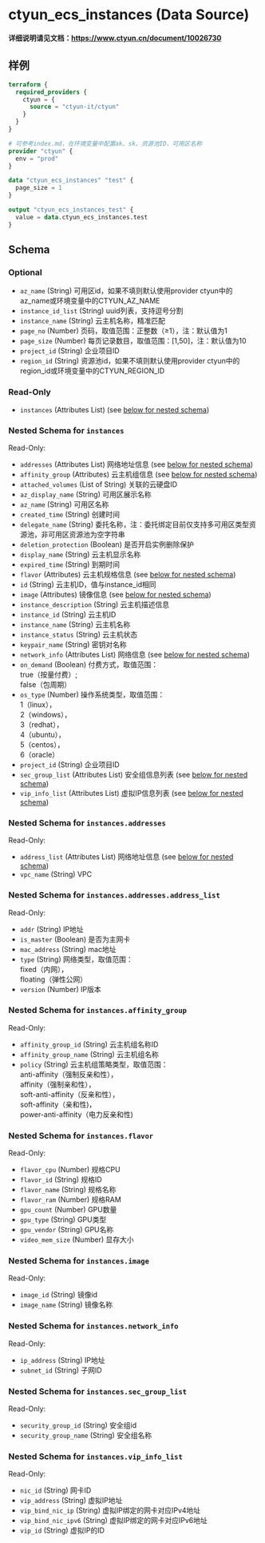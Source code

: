 # ctyun_ecs_instances (Data Source)
**详细说明请见文档：https://www.ctyun.cn/document/10026730**



## 样例

```terraform
terraform {
  required_providers {
    ctyun = {
      source = "ctyun-it/ctyun"
    }
  }
}

# 可参考index.md，在环境变量中配置ak、sk、资源池ID、可用区名称
provider "ctyun" {
  env = "prod"
}

data "ctyun_ecs_instances" "test" {
  page_size = 1
}

output "ctyun_ecs_instances_test" {
  value = data.ctyun_ecs_instances.test
}
```

<!-- schema generated by tfplugindocs -->
## Schema

### Optional

- `az_name` (String) 可用区id，如果不填则默认使用provider ctyun中的az_name或环境变量中的CTYUN_AZ_NAME
- `instance_id_list` (String) uuid列表，支持逗号分割
- `instance_name` (String) 云主机名称，精准匹配
- `page_no` (Number) 页码，取值范围：正整数（≥1），注：默认值为1
- `page_size` (Number) 每页记录数目，取值范围：[1,50]，注：默认值为10
- `project_id` (String) 企业项目ID
- `region_id` (String) 资源池id，如果不填则默认使用provider ctyun中的region_id或环境变量中的CTYUN_REGION_ID

### Read-Only

- `instances` (Attributes List) (see [below for nested schema](#nestedatt--instances))

<a id="nestedatt--instances"></a>
### Nested Schema for `instances`

Read-Only:

- `addresses` (Attributes List) 网络地址信息 (see [below for nested schema](#nestedatt--instances--addresses))
- `affinity_group` (Attributes) 云主机组信息 (see [below for nested schema](#nestedatt--instances--affinity_group))
- `attached_volumes` (List of String) 关联的云硬盘ID
- `az_display_name` (String) 可用区展示名称
- `az_name` (String) 可用区名称
- `created_time` (String) 创建时间
- `delegate_name` (String) 委托名称，注：委托绑定目前仅支持多可用区类型资源池，非可用区资源池为空字符串
- `deletion_protection` (Boolean) 是否开启实例删除保护
- `display_name` (String) 云主机显示名称
- `expired_time` (String) 到期时间
- `flavor` (Attributes) 云主机规格信息 (see [below for nested schema](#nestedatt--instances--flavor))
- `id` (String) 云主机ID，值与instance_id相同
- `image` (Attributes) 镜像信息 (see [below for nested schema](#nestedatt--instances--image))
- `instance_description` (String) 云主机描述信息
- `instance_id` (String) 云主机ID
- `instance_name` (String) 云主机名称
- `instance_status` (String) 云主机状态
- `keypair_name` (String) 密钥对名称
- `network_info` (Attributes List) 网络信息 (see [below for nested schema](#nestedatt--instances--network_info))
- `on_demand` (Boolean) 付费方式，取值范围：<br/>true（按量付费）;<br/>false（包周期）
- `os_type` (Number) 操作系统类型，取值范围：<br/>1（linux），<br/>2（windows），<br/>3（redhat），<br/>4（ubuntu），<br/>5（centos），<br/>6（oracle）
- `project_id` (String) 企业项目ID
- `sec_group_list` (Attributes List) 安全组信息列表 (see [below for nested schema](#nestedatt--instances--sec_group_list))
- `vip_info_list` (Attributes List) 虚拟IP信息列表 (see [below for nested schema](#nestedatt--instances--vip_info_list))

<a id="nestedatt--instances--addresses"></a>
### Nested Schema for `instances.addresses`

Read-Only:

- `address_list` (Attributes List) 网络地址信息 (see [below for nested schema](#nestedatt--instances--addresses--address_list))
- `vpc_name` (String) VPC

<a id="nestedatt--instances--addresses--address_list"></a>
### Nested Schema for `instances.addresses.address_list`

Read-Only:

- `addr` (String) IP地址
- `is_master` (Boolean) 是否为主网卡
- `mac_address` (String) mac地址
- `type` (String) 网络类型，取值范围：<br/>fixed（内网），<br/>floating（弹性公网）
- `version` (Number) IP版本



<a id="nestedatt--instances--affinity_group"></a>
### Nested Schema for `instances.affinity_group`

Read-Only:

- `affinity_group_id` (String) 云主机组名称ID
- `affinity_group_name` (String) 云主机组名称
- `policy` (String) 云主机组策略类型，取值范围：<br />anti-affinity（强制反亲和性），<br />affinity（强制亲和性），<br />soft-anti-affinity（反亲和性），<br />soft-affinity（亲和性)，<br />power-anti-affinity（电力反亲和性)


<a id="nestedatt--instances--flavor"></a>
### Nested Schema for `instances.flavor`

Read-Only:

- `flavor_cpu` (Number) 规格CPU
- `flavor_id` (String) 规格ID
- `flavor_name` (String) 规格名称
- `flavor_ram` (Number) 规格RAM
- `gpu_count` (Number) GPU数量
- `gpu_type` (String) GPU类型
- `gpu_vendor` (String) GPU名称
- `video_mem_size` (Number) 显存大小


<a id="nestedatt--instances--image"></a>
### Nested Schema for `instances.image`

Read-Only:

- `image_id` (String) 镜像id
- `image_name` (String) 镜像名称


<a id="nestedatt--instances--network_info"></a>
### Nested Schema for `instances.network_info`

Read-Only:

- `ip_address` (String) IP地址
- `subnet_id` (String) 子网ID


<a id="nestedatt--instances--sec_group_list"></a>
### Nested Schema for `instances.sec_group_list`

Read-Only:

- `security_group_id` (String) 安全组id
- `security_group_name` (String) 安全组名称


<a id="nestedatt--instances--vip_info_list"></a>
### Nested Schema for `instances.vip_info_list`

Read-Only:

- `nic_id` (String) 网卡ID
- `vip_address` (String) 虚拟IP地址
- `vip_bind_nic_ip` (String) 虚拟IP绑定的网卡对应IPv4地址
- `vip_bind_nic_ipv6` (String) 虚拟IP绑定的网卡对应IPv6地址
- `vip_id` (String) 虚拟IP的ID